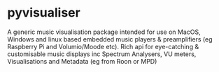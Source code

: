 # pyvisualiser
A generic music visualisation package intended for use on MacOS, Windows and linux based embedded music players &amp; preamplifiers (eg Raspberry Pi and Volumio/Moode etc). Rich api for eye-catching &amp; customisable music displays inc Spectrum Analysers, VU meters, Visualisations and Metadata (eg from  Roon  or MPD) 
